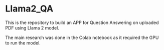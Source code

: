 # Llama2_QA
This is the repository to build an APP for Question Answering on uploaded PDF using Llama 2 model.

The main research was done in the Colab notebook as it required the GPU to run the model. 
